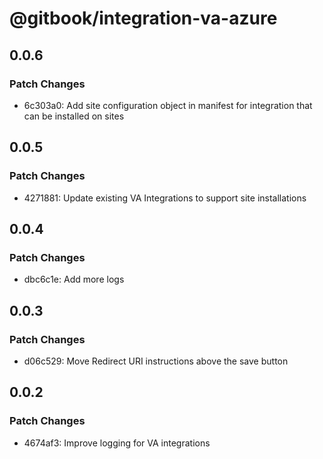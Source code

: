# @gitbook/integration-va-azure

## 0.0.6

### Patch Changes

-   6c303a0: Add site configuration object in manifest for integration that can be installed on sites

## 0.0.5

### Patch Changes

-   4271881: Update existing VA Integrations to support site installations

## 0.0.4

### Patch Changes

-   dbc6c1e: Add more logs

## 0.0.3

### Patch Changes

-   d06c529: Move Redirect URI instructions above the save button

## 0.0.2

### Patch Changes

-   4674af3: Improve logging for VA integrations
